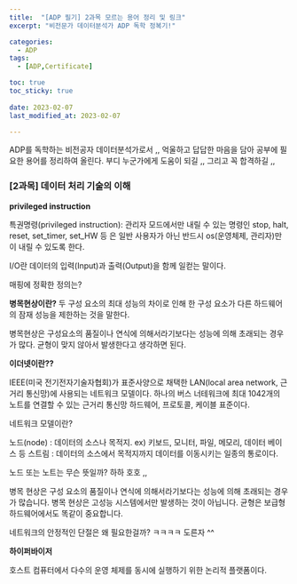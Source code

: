 ```yaml
---
title:  "[ADP 필기] 2과목 모르는 용어 정리 및 링크" 
excerpt: "비전문가 데이터분석가 ADP 독학 정복기!"

categories:
  - ADP
tags:
  - [ADP,Certificate]

toc: true
toc_sticky: true
 
date: 2023-02-07    
last_modified_at: 2023-02-07

---
```


ADP를 독학하는 비전공자 데이터분석가로서 ,, 억울하고 답답한 마음을 담아 공부에 필요한 용어를 정리하여 올린다. 부디 누군가에게 도움이 되길 ,, 그리고 꼭 합격하길 ,, 

### [2과목] 데이터 처리 기술의 이해 


**privileged instruction**

특권명령(privileged instruction): 관리자 모드에서만 내릴 수 있는 명령인 stop, halt, reset, set_timer, set_HW 등 은 일반 사용자가 아닌 반드시 os(운영체제, 관리자)만이 내릴 수 있도록 한다.

I/O란 데이터의 입력(Input)과 출력(Output)을 함께 일컫는 말이다.

매핑에 정확한 정의는?

**병목현상이란?** 
두 구성 요소의 최대 성능의 차이로 인해 한 구성 요소가 다른 하드웨어의 잠재 성능을 제한하는 것을 말한다. 

병목현상은 구성요소의 품질이나 연식에 의해서라기보다는 성능에 의해 초래되는 경우가 많다. 균형이 맞지 않아서 발생한다고 생각하면 된다. 

**이더넷이란??**

IEEE(미국 전기전자기술자협회)가 표준사양으로 채택한 LAN(local area network, 근거리 통신망)에 사용되는 네트워크 모델이다. 하나의 버스 너테워크에 최대 1042개의 노트를 연결할 수 있는 근거리 통신망 하드웨어, 프로토콜, 케이블 표준이다. 

네트워크 모델이란?

노드(node) : 데이터의 소스나 목적지. ex) 키보드, 모니터, 파일, 메모리, 데이터 베이스 등
스트림 : 데이터의 소스에서 목적지까지 데이터를 이동시키는 일종의 통로이다.

노드 또는 노트는 무슨 뜻일까? 하하 호호 ,, 


병목 현상은 구성 요소의 품질이나 연식에 의해서라기보다는 성능에 의해 초래되는 경우가 많습니다. 병목 현상은 고성능 시스템에서만 발생하는 것이 아닙니다. 균형은 보급형 하드웨어에서도 똑같이 중요합니다.

네트워크의 안정적인 단절은 왜 필요한걸까? ㅋㅋㅋㅋ 도른자 ^^

**하이퍼바이저**

호스트 컴퓨터에서 다수의 운영 체제를 동시에 실행하기 위한 논리적 플랫폼이다. 